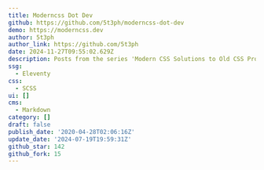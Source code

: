 ```yaml
---
title: Moderncss Dot Dev
github: https://github.com/5t3ph/moderncss-dot-dev
demo: https://moderncss.dev
author: 5t3ph
author_link: https://github.com/5t3ph
date: 2024-11-27T09:55:02.629Z
description: Posts from the series 'Modern CSS Solutions to Old CSS Problems'
ssg:
  - Eleventy
css:
  - SCSS
ui: []
cms:
  - Markdown
category: []
draft: false
publish_date: '2020-04-28T02:06:16Z'
update_date: '2024-07-19T19:59:31Z'
github_star: 142
github_fork: 15
---
```

